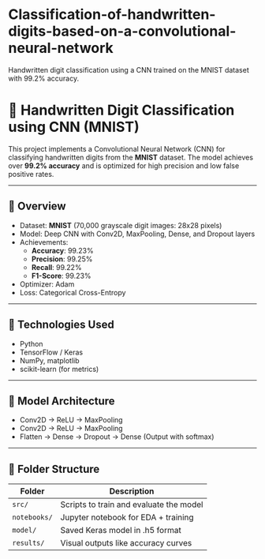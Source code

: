 # Classification-of-handwritten-digits-based-on-a-convolutional-neural-network
Handwritten digit classification using a CNN trained on the MNIST dataset with 99.2% accuracy.
# 🔢 Handwritten Digit Classification using CNN (MNIST)

This project implements a Convolutional Neural Network (CNN) for classifying handwritten digits from the **MNIST** dataset. The model achieves over **99.2% accuracy** and is optimized for high precision and low false positive rates.

---

## 📌 Overview

- Dataset: **MNIST** (70,000 grayscale digit images: 28x28 pixels)
- Model: Deep CNN with Conv2D, MaxPooling, Dense, and Dropout layers
- Achievements:
  - **Accuracy**: 99.23%
  - **Precision**: 99.25%
  - **Recall**: 99.22%
  - **F1-Score**: 99.23%
- Optimizer: Adam
- Loss: Categorical Cross-Entropy

---

## 🧰 Technologies Used

- Python
- TensorFlow / Keras
- NumPy, matplotlib
- scikit-learn (for metrics)

---

## 🧠 Model Architecture

- Conv2D → ReLU → MaxPooling
- Conv2D → ReLU → MaxPooling
- Flatten → Dense → Dropout → Dense (Output with softmax)

---

## 📂 Folder Structure

| Folder        | Description                             |
|---------------|-----------------------------------------|
| `src/`        | Scripts to train and evaluate the model |
| `notebooks/`  | Jupyter notebook for EDA + training     |
| `model/`      | Saved Keras model in .h5 format         |
| `results/`    | Visual outputs like accuracy curves     |
